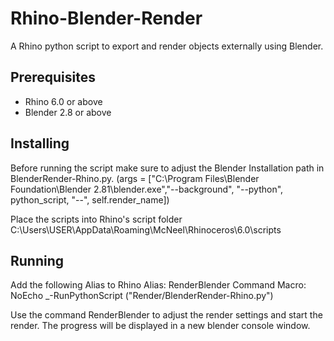# Rhino-Blender-Render

A Rhino python script to export and render objects externally using Blender.

## Prerequisites
* Rhino 6.0 or above
* Blender 2.8 or above

## Installing
Before running the script make sure to adjust the Blender Installation path in BlenderRender-Rhino.py. (args = ["C:\\Program Files\\Blender Foundation\\Blender 2.81\\blender.exe","--background", "--python", python_script, "--",   self.render_name])

Place the scripts into Rhino's script folder
C:\Users\USER\AppData\Roaming\McNeel\Rhinoceros\6.0\scripts

## Running
Add the following Alias to Rhino
Alias: RenderBlender
Command Macro: NoEcho _-RunPythonScript ("Render/BlenderRender-Rhino.py")

Use the command RenderBlender to adjust the render settings and start the render. The progress will be displayed in a new blender console window.
